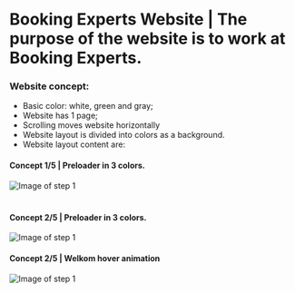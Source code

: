 # Booking Experts Website | The purpose of the website is to work at Booking Experts.

### Website concept:

- Basic color: white, green and gray;
- Website has 1 page;
- Scrolling moves website horizontally
- Website layout is divided into colors as a background.
- Website layout content are:

#### Concept 1/5 | Preloader in 3 colors.

![Image of step 1](http://richardalp.nl/bookingexperts/img/concept/concept-1.jpg)

#

#### Concept 2/5 | Preloader in 3 colors.

![Image of step 1](http://richardalp.nl/bookingexperts/img/concept/concept-2.jpg)

#### Concept 2/5 | Welkom hover animation

![Image of step 1](http://richardalp.nl/bookingexperts/img/concept/concept-3.jpg)
